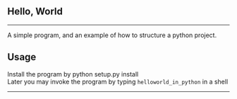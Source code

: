 ## Hello, World
<hr>
A simple program, and an example of how to structure a python project.

## Usage

Install the program by python setup.py install<br>
Later you may invoke the program by typing `helloworld_in_python` in a shell
<hr>


